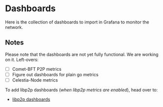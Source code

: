 # Dashboards

Here is the collection of dashboards to import in Grafana to monitor the network.

## Notes

Please note that the dashboards are not yet fully functional. We are working on it.
Left-overs: 
- [ ] Comet-BFT P2P metrics
- [ ] Figure out dashboards for plain go metrics
- [ ] Celestia-Node metrics

To add libp2p dashboards (_when libp2p metrics are enabled_), head over to:

- [libp2p dashboards](https://github.com/libp2p/go-libp2p/tree/master/dashboards)